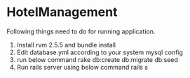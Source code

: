 # HotelManagement
Following things need to do for running application.

1. Install rvm 2.5.5 and bundle install
2. Edit database.yml according to your system mysql config
3. run below command
   rake db:create db:migrate db:seed
4. Run rails server using below command
   rails s